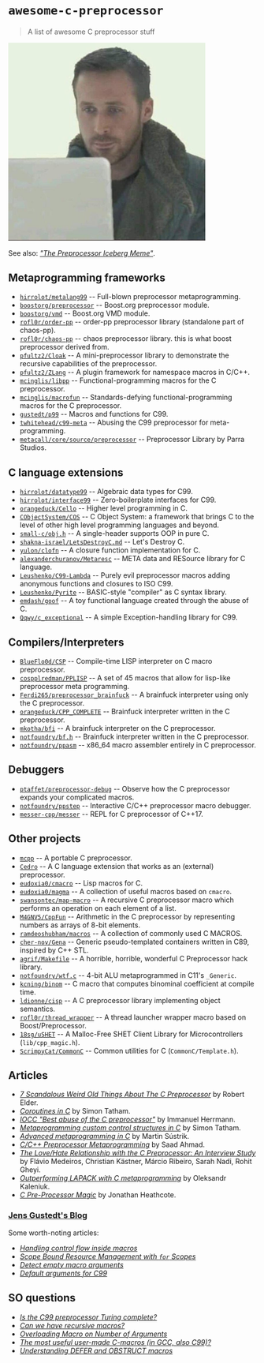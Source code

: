 # `awesome-c-preprocessor`

> A list of awesome C preprocessor stuff

<img src="meme.jpeg" width="400px">

See also: [_"The Preprocessor Iceberg Meme"_](https://jadlevesque.github.io/PPMP-Iceberg/).

## Metaprogramming frameworks

 - [`hirrolot/metalang99`](https://github.com/hirrolot/metalang99) -- Full-blown preprocessor metaprogramming.
 - [`boostorg/preprocessor`](https://github.com/boostorg/preprocessor) -- Boost.org preprocessor module.
 - [`boostorg/vmd`](https://github.com/boostorg/vmd) -- Boost.org VMD module.
 - [`rofl0r/order-pp`](https://github.com/rofl0r/order-pp) -- order-pp preprocessor library (standalone part of chaos-pp).
 - [`rofl0r/chaos-pp`](https://github.com/rofl0r/chaos-pp) -- chaos preprocessor library. this is what boost preprocessor derived from.
 - [`pfultz2/Cloak`](https://github.com/pfultz2/Cloak) -- A mini-preprocessor library to demonstrate the recursive capabilities of the preprocessor.
 - [`pfultz2/ZLang`](https://github.com/pfultz2/ZLang) -- A plugin framework for namespace macros in C/C++.
 - [`mcinglis/libpp`](https://github.com/mcinglis/libpp) -- Functional-programming macros for the C preprocessor.
 - [`mcinglis/macrofun`](https://github.com/mcinglis/macrofun) -- Standards-defying functional-programming macros for the C preprocessor.
 - [`gustedt/p99`](https://gitlab.inria.fr/gustedt/p99/) -- Macros and functions for C99.
 - [`twhitehead/c99-meta`](https://github.com/twhitehead/c99-meta) -- Abusing the C99 preprocessor for meta-programming.
 - [`metacall/core/source/preprocessor`](https://github.com/metacall/core/tree/develop/source/preprocessor) -- Preprocessor Library by Parra Studios.

## C language extensions

 - [`hirrolot/datatype99`](https://github.com/hirrolot/datatype99) -- Algebraic data types for C99.
 - [`hirrolot/interface99`](https://github.com/hirrolot/interface99) -- Zero-boilerplate interfaces for C99.
 - [`orangeduck/Cello`](https://github.com/orangeduck/Cello) -- Higher level programming in C.
 - [`CObjectSystem/COS`](https://github.com/CObjectSystem/COS) -- C Object System: a framework that brings C to the level of other high level programming languages and beyond.
 - [`small-c/obj.h`](https://github.com/small-c/obj.h) -- A single-header supports OOP in pure C.
 - [`shakna-israel/LetsDestroyC.md`](https://gist.github.com/shakna-israel/4fd31ee469274aa49f8f9793c3e71163#file-letsdestroyc-md) -- Let's Destroy C.
 - [`yulon/clofn`](https://github.com/yulon/clofn) -- A closure function implementation for C.
 - [`alexanderchuranov/Metaresc`](https://github.com/alexanderchuranov/Metaresc) -- META data and RESource library for C language.
 - [`Leushenko/C99-Lambda`](https://github.com/Leushenko/C99-Lambda) -- Purely evil preprocessor macros adding anonymous functions and closures to ISO C99.
 - [`Leushenko/Pyrite`](https://github.com/Leushenko/Pyrite) -- BASIC-style "compiler" as C syntax library.
 - [`emdash/goof`](https://github.com/emdash/goof) -- A toy functional language created through the abuse of C.
 - [`Qqwy/c_exceptional`](https://github.com/Qqwy/c_exceptional) -- A simple Exception-handling library for C99.

## Compilers/Interpreters

 - [`BlueFlo0d/CSP`](https://github.com/BlueFlo0d/CSP) --  Compile-time LISP interpreter on C macro preprocessor.
 - [`cospplredman/PPLISP`](https://github.com/cospplredman/PPLISP) -- A set of 45 macros that allow for lisp-like preprocessor meta programming.
 - [`Ferdi265/preprocessor_brainfuck`](https://github.com/Ferdi265/preprocessor_brainfuck) -- A brainfuck interpreter using only the C preprocessor.
 - [`orangeduck/CPP_COMPLETE`](https://github.com/orangeduck/CPP_COMPLETE) -- Brainfuck interpreter written in the C preprocessor.
 - [`mkotha/bfi`](https://github.com/mkotha/bfi) -- A brainfuck interpreter on the C preprocessor.
 - [`notfoundry/bf.h`](https://gist.github.com/notfoundry/fad611951bbcec68d72be4fa093537a8#file-bf-h) -- Brainfuck interpreter written in the C preprocessor.
 - [`notfoundry/ppasm`](https://github.com/notfoundry/ppasm) -- x86_64 macro assembler entirely in C preprocessor.

## Debuggers

 - [`ptaffet/preprocessor-debug`](https://github.com/ptaffet/preprocessor-debug) -- Observe how the C preprocessor expands your complicated macros.
 - [`notfoundry/ppstep`](https://github.com/notfoundry/ppstep) -- Interactive C/C++ preprocessor macro debugger.
 - [`messer-cpp/messer`](https://github.com/messer-cpp/messer) -- REPL for C preprocessor of C++17.

## Other projects

 - [`mcpp`](https://mcpp.sourceforge.net/) -- A portable C preprocessor.
 - [`Cedro`](https://sentido-labs.com/en/library/cedro/202106171400/) -- A C language extension that works as an (external) preprocessor.
 - [`eudoxia0/cmacro`](https://github.com/eudoxia0/cmacro) -- Lisp macros for C.
 - [`eudoxia0/magma`](https://github.com/eudoxia0/magma) -- A collection of useful macros based on `cmacro`.
 - [`swansontec/map-macro`](https://github.com/swansontec/map-macro) -- A recursive C preprocessor macro which performs an operation on each element of a list.
 - [`M4GNV5/CppFun`](https://github.com/M4GNV5/CppFun) -- Arithmetic in the C preprocessor by representing numbers as arrays of 8-bit elements.
 - [`ramdeoshubham/macros`](https://github.com/ramdeoshubham/macros) -- A collection of commonly used C MACROS.
 - [`cher-nov/Gena`](https://github.com/cher-nov/Gena) -- Generic pseudo-templated containers written in C89, inspired by C++ STL.
 - [`agrif/Makefile`](https://gist.github.com/agrif/6127126) -- A horrible, horrible, wonderful C Preprocessor hack library.
 - [`notfoundry/wtf.c`](https://gist.github.com/notfoundry/aa927a9ef07a3a5990b08c5e78b0b492) -- 4-bit ALU metaprogrammed in C11's `_Generic`.
 - [`kcning/binom`](https://github.com/kcning/binom) -- C macro that computes binominal coefficient at compile time.
 - [`ldionne/cisp`](https://github.com/ldionne/cisp) -- A C preprocessor library implementing object semantics.
 - [`rofl0r/thread_wrapper`](https://github.com/rofl0r/thread_wrapper) -- A thread launcher wrapper macro based on Boost/Preprocessor.
 - [`18sg/uSHET`](https://github.com/18sg/uSHET/blob/c09e0acafd86720efe42dc15c63e0cc228244c32/lib/cpp_magic.h) -- A Malloc-Free SHET Client Library for Microcontrollers (`lib/cpp_magic.h`).
 - [`ScrimpyCat/CommonC`](https://github.com/ScrimpyCat/CommonC/blob/30983aa36b2e4e17ade1d0ad60ba7b27ccf16bad/CommonC/Template.h) -- Common utilities for C (`CommonC/Template.h`).

## Articles

 - [_7 Scandalous Weird Old Things About The C Preprocessor_](https://blog.robertelder.org/7-weird-old-things-about-the-c-preprocessor/) by Robert Elder.
 - [_Coroutines in C_](https://www.chiark.greenend.org.uk/~sgtatham/coroutines.html) by Simon Tatham.
 - [_IOCC "Best abuse of the C preprocessor"_](http://www.ioccc.org/2001/herrmann1.hint) by Immanuel Herrmann.
 - [_Metaprogramming custom control structures in C_](https://www.chiark.greenend.org.uk/~sgtatham/mp/) by Simon Tatham.
 - [_Advanced metaprogramming in C_](https://250bpm.com/blog:56/) by Martin Sústrik.
 - [_C/C++ Preprocessor Metaprogramming_](http://saadahmad.ca/cc-preprocessor-metaprogramming-2/) by Saad Ahmad.
 - [_The Love/Hate Relationship with the C Preprocessor: An Interview Study_](https://www.cs.cmu.edu/~ckaestne/pdf/ecoop15.pdf) by Flávio Medeiros, Christian Kästner, Márcio Ribeiro, Sarah Nadi, Rohit Gheyi.
 - [_Outperforming LAPACK with C metaprogramming_](https://wordsandbuttons.online/outperforming_lapack_with_c_metaprogramming.html) by Oleksandr Kaleniuk.
 - [_C Pre-Processor Magic_](http://jhnet.co.uk/articles/cpp_magic) by Jonathan Heathcote.

### [Jens Gustedt's Blog](https://gustedt.wordpress.com/category/c99/preprocessor/)

Some worth-noting articles:

 - [_Handling control flow inside macros_](https://gustedt.wordpress.com/2011/02/02/handling-control-flow-inside-macros/)
 - [_Scope Bound Resource Management with `for` Scopes_](https://gustedt.wordpress.com/2010/08/14/scope-bound-resource-management-with-for-scopes/)
 - [_Detect empty macro arguments_](https://gustedt.wordpress.com/2010/06/08/detect-empty-macro-arguments/)
 - [_Default arguments for C99_](https://gustedt.wordpress.com/2010/06/03/default-arguments-for-c99/)

## SO questions

 - [_Is the C99 preprocessor Turing complete?_](https://stackoverflow.com/questions/3136686/is-the-c99-preprocessor-turing-complete)
 - [_Can we have recursive macros?_](https://stackoverflow.com/questions/12447557/can-we-have-recursive-macros)
 - [_Overloading Macro on Number of Arguments_](https://stackoverflow.com/questions/11761703/overloading-macro-on-number-of-arguments)
 - [_The most useful user-made C-macros (in GCC, also C99)?_](https://stackoverflow.com/questions/1772119/the-most-useful-user-made-c-macros-in-gcc-also-c99)
 - [_Understanding DEFER and OBSTRUCT macros_](https://stackoverflow.com/questions/29962560/understanding-defer-and-obstruct-macros)
